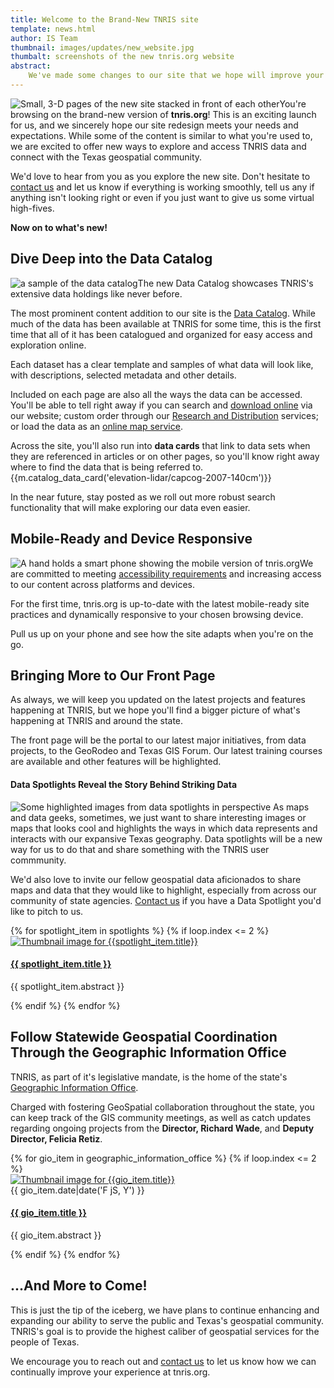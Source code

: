 ```yaml
---
title: Welcome to the Brand-New TNRIS site
template: news.html
author: IS Team
thumbnail: images/updates/new_website.jpg
thumbalt: screenshots of the new tnris.org website
abstract:
    We've made some changes to our site that we hope will improve your experience and make it easier to find the data and services you need.
---
```

<p><img class="pull-right" src="images/updates/new_website.jpg" alt="Small, 3-D pages of the new site stacked in front of each other">You're browsing on the brand-new version of <strong>tnris.org</strong>! This is an exciting launch for us, and we sincerely hope our site redesign meets your needs and expectations. While some of the content is similar to what you're used to, we are excited to offer new ways to explore and access TNRIS data and connect with the Texas geospatial community.</p>

We'd love to hear from you as you explore the new site. Don't hesitate to [contact us](contact) and let us know if everything is working smoothly, tell us any if anything isn't looking right or even if you just want to give us some virtual high-fives.

**Now on to what's new!**

## Dive Deep into the Data Catalog

<p class="lead"><img class="pull-right img-responsive" src="images/updates/new-website/catalog-sample.jpg" alt="a sample of the data catalog">The new Data Catalog showcases TNRIS's extensive data holdings like never before.</p>

The most prominent content addition to our site is the [Data Catalog](data-catalog). While much of the data has been available at TNRIS for some time, this is the first time that all of it has been catalogued and organized for easy access and exploration online.

Each dataset has a clear template and samples of what data will look like, with descriptions, selected metadata and other details.

Included on each page are also all the ways the data can be accessed. You'll be able to tell right away if you can search and [download online](data-download) via our website; custom order through our [Research and Distribution](maps-and-data/research-and-distribution) services; or load the data as an [online map service](maps-and-data/online-mapping-services).

Across the site, you'll also run into **data cards** that link to data sets when they are referenced in articles or on other pages, so you'll know right away where to find the data that is being referred to.
{{m.catalog_data_card('elevation-lidar/capcog-2007-140cm')}}

In the near future, stay posted as we roll out more robust search functionality that will make exploring our data even easier.

## Mobile-Ready and Device Responsive
<p><img class="img-responsive pull-right" src="images/updates/new-website/mobile-site-hand-sm.jpg" alt="A hand holds a smart phone showing the mobile version of tnris.org">We are committed to meeting <a href="site-policies/#accessibility-policy">accessibility requirements</a> and increasing access to our content across platforms and devices.</p>

For the first time, tnris.org is up-to-date with the latest mobile-ready site practices and dynamically responsive to your chosen browsing device.

Pull us up on your phone and see how the site adapts when you're on the go.

## Bringing More to Our Front Page

As always, we will keep you updated on the latest projects and features happening at TNRIS, but we hope you'll find a bigger picture of what's happening at TNRIS and around the state.

The front page will be the portal to our latest major initiatives, from data projects, to the GeoRodeo and Texas GIS Forum. Our latest training courses are available and other features will be highlighted.

#### Data Spotlights Reveal the Story Behind Striking Data

<p><img class="pull-right img-responsive" src="images/updates/new-website/data-spot-highlight.jpg" alt="Some highlighted images from data spotlights in perspective"> As maps and data geeks, sometimes, we just want to share interesting images or maps that looks cool and highlights the ways in which data represents and interacts with our expansive Texas geography. Data spotlights will be a new way for us to do that and share something with the TNRIS user commmunity.</p>

We'd also love to invite our fellow geospatial data aficionados to share maps and data that they would like to highlight, especially from across our community of state agencies. [Contact us](contact) if you have a Data Spotlight you'd like to pitch to us.

<div class="row">
  {% for spotlight_item in spotlights %}
    {% if loop.index <= 2 %}
      <div class="media horizontal col-xs-12 col-sm-6">
        <div class="media-left">
          <a href="{{m.link(spotlight_item.preserved)}}"><img  src="{{spotlight_item.thumb}}" alt="Thumbnail image for {{spotlight_item.title}}"></a>
        </div>
        <div class="media-body">
          <h4 class="media-heading">
          <a href="{{m.link(spotlight_item.preserved)}}">{{ spotlight_item.title }}</a></h4>
          <p class="hidden-md hidden-lg">{{ spotlight_item.abstract }}</p>
        </div>
      </div>
    {% endif %}
  {% endfor %}
</div>

## Follow Statewide Geospatial Coordination Through the Geographic Information Office

TNRIS, as part of it's legislative mandate, is the home of the state's [Geographic Information Office](geographic-information-office).

Charged with fostering GeoSpatial collaboration throughout the state, you can keep track of the GIS community meetings, as well as catch updates regarding ongoing projects from the **Director, Richard Wade**, and **Deputy Director, Felicia Retiz**.

<div class="row">
  {% for gio_item in geographic_information_office %}
    {% if loop.index <= 2 %}
      <div class="media horizontal col-xs-12 col-sm-6">
        <div class="media-left">
          <a href="{{m.link(gio_item.preserved)}}"><img  src="{{gio_item.thumbnail}}" alt="Thumbnail image for {{gio_item.title}}"></a>
        </div>
        <div class="media-body">
          <time>{{ gio_item.date|date('F jS, Y') }}</time>
          <h4 class="media-heading">
          <a href="{{m.link(gio_item.preserved)}}">{{ gio_item.title }}</a></h4>
          <p class="hidden-sm hidden-md hidden-lg">{{ gio_item.abstract }}</p>
        </div>
      </div>
    {% endif %}
  {% endfor %}
</div>

## ...And More to Come!
This is just the tip of the iceberg, we have plans to continue enhancing and expanding our ability to serve the public and Texas's geospatial community. TNRIS's goal is to provide the highest caliber of geospatial services for the people of Texas.

<p class="lead">We encourage you to reach out and <a href="contact">contact us</a> to let us know how we can continually improve your experience at tnris.org.</p>
